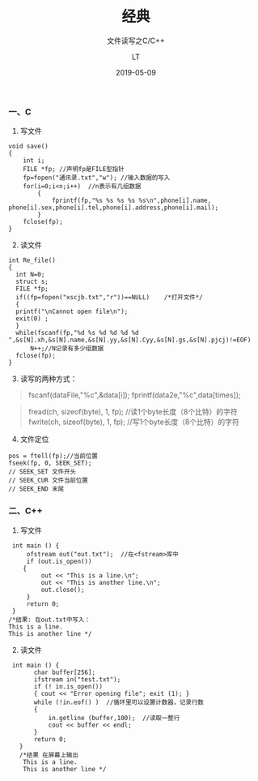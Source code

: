 ﻿---
layout:     post
title:      经典
subtitle:   文件读写之C/C++
date:       2019-05-09
author:     LT
header-img: 
catalog: true
tags:
    - 实践篇
    - C++
---



### 一、C
1. 写文件
```
void save()
{
    int i;
    FILE *fp; //声明fp是FILE型指针
    fp=fopen("通讯录.txt","w"); //输入数据的写入
    for(i=0;i<n;i++)  //n表示有几组数据
        {
            fprintf(fp,"%s %s %s %s %s\n",phone[i].name, phone[i].sex,phone[i].tel,phone[i].address,phone[i].mail);
        }
    fclose(fp);
}
```
2. 读文件
```
int Re_file()
{
  int N=0;
  struct s;
  FILE *fp;
  if((fp=fopen("xscjb.txt","r"))==NULL)    /*打开文件*/
  {
  printf("\nCannot open file\n");
  exit(0) ;
  }
  while(fscanf(fp,"%d %s %d %d %d %d ",&s[N].xh,&s[N].name,&s[N].yy,&s[N].Cyy,&s[N].gs,&s[N].pjcj)!=EOF)
	  N++;//N记录有多少组数据
  fclose(fp);
}
```
3. 读写的两种方式：
>fscanf(dataFile,"%c",&data[i]);
fprintf(data2e,"%c",data[times]);

>fread(ch, sizeof(byte), 1, fp); //读1个byte长度（8个比特）的字符
fwrite(ch, sizeof(byte), 1, fp); //写1个byte长度（8个比特）的字符

4. 文件定位
```
pos = ftell(fp);//当前位置
fseek(fp, 0, SEEK_SET);
// SEEK_SET 文件开头
// SEEK_CUR 文件当前位置
// SEEK_END 末尾
```

### 二、C++
1. 写文件
```
 int main () {  
     ofstream out("out.txt");  //在<fstream>库中
     if (out.is_open())   
    {  
         out << "This is a line.\n";  
         out << "This is another line.\n";  
         out.close();  
     }  
     return 0;  
 }  
/*结果: 在out.txt中写入：  
This is a line.  
This is another line */
```

2. 读文件
```
 int main () {  
       char buffer[256];  
       ifstream in("test.txt");  
       if (! in.is_open())  
       { cout << "Error opening file"; exit (1); }  
       while (!in.eof() )  //循环里可以设置计数器，记录行数
       {  
           in.getline (buffer,100);  //读取一整行
           cout << buffer << endl;  
       }  
       return 0;  
   }  
   /*结果 在屏幕上输出  
    This is a line.  
    This is another line */   
```
